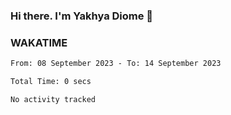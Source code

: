 ### Hi there. I'm Yakhya Diome 👋

### WAKATIME
<!--START_SECTION:waka-->

```txt
From: 08 September 2023 - To: 14 September 2023

Total Time: 0 secs

No activity tracked
```

<!--END_SECTION:waka-->
